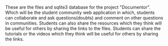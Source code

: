These are the files and sqlite3 database for the project "Documentor".
Which will be the student community web application
in which, students can collaborate and ask questions(doubts) and comment on other questions in communities.
Students can also share the resources which they think will be useful for others by sharing the links to the files.
Students can share the tutorials or the videos which they think will be useful for others by sharing the links.
